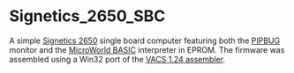 # Signetics_2650_SBC
A simple [Signetics 2650](https://en.wikipedia.org/wiki/Signetics_2650) single board computer featuring both the [PIPBUG](http://www.bitsavers.org/components/signetics/2650/Application_Memo_M20_-_PIPBUG_April_1979.pdf) monitor and the [MicroWorld BASIC](https://binnie.id.au/MicroByte/BASIC%20Manual.pdf) interpreter in EPROM. The firmware was assembled using a Win32 port of the [VACS 1.24 assembler](http://github.com/Dennis1000/VACS/).
